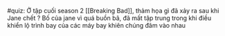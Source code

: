 

#quiz: Ở tập cuối season 2 [[Breaking Bad]], thảm họa gì đã xảy ra sau khi Jane chết
?
Bố của jane vì quá buồn bã, đã mất tập trung trong khi điều khiển lộ trình bay của các máy bay khiên chúng đâm vào nhau

